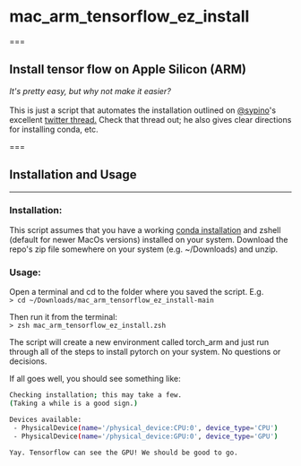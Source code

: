 # mac_arm_tensorflow_ez_install
===
## Install tensor flow on Apple Silicon (ARM) 
*It's pretty easy, but why not make it easier?*<br><br>
This is just a script that automates the installation outlined on [@sypino](https://twitter.com/svpino)'s excellent [twitter thread.](https://twitter.com/svpino/status/1578354467572838402)  Check that thread out; he also gives clear directions for installing conda, etc.

===
## Installation and Usage
---

### Installation:
This script assumes that you have a working [conda installation](https://docs.conda.io/en/main/miniconda.html) and zshell (default for newer MacOs versions) installed on your system.  Download the repo's zip file somewhere on your system (e.g. ~/Downloads) and unzip.

### Usage:<br>
Open a terminal and cd to the folder where you saved the script. E.g.<br>
`> cd ~/Downloads/mac_arm_tensorflow_ez_install-main` <br>

Then run it from the terminal:<br>
`> zsh mac_arm_tensorflow_ez_install.zsh`

The script will create a new environment called torch_arm and just run through all of the steps to install pytorch on your system. No questions or decisions. <br>

If all goes well, you should see something like:
```bash
Checking installation; this may take a few.
(Taking a while is a good sign.)

Devices available:
 - PhysicalDevice(name='/physical_device:CPU:0', device_type='CPU')
 - PhysicalDevice(name='/physical_device:GPU:0', device_type='GPU')

Yay. Tensorflow can see the GPU! We should be good to go.
```



